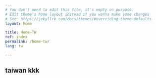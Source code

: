 ```yaml
---
# You don't need to edit this file, it's empty on purpose.
# Edit theme's home layout instead if you wanna make some changes
# See: https://jekyllrb.com/docs/themes/#overriding-theme-defaults
layout: home

title: Home-TW
ref: index
permalink: /home-tw/
lang: tw

---
```



## taiwan kkk

<script type="text/javascript">

	//var userLang = navigator.language || navigator.userLanguage;

  var userLang = window.navigator.languages ? window.navigator.languages[0] : null;
  userLang = userLang || window.navigator.language || window.navigator.browserLanguage || window.navigator.userLanguage;


  console.log('javascript detected user language userLang:', userLang);

/*
	if(userLang.indexOf("ja") > -1) {
		window.location.replace("http://localhost:4000/ja/");
	}
	else if (userLang.indexOf("tw") > -1) {
		window.location.replace("http://localhost:4000/tw/");
	}
  else if (userLang.indexOf("zh") > -1) {
		window.location.replace("http://localhost:4000/cn/");
	}
	else {
		window.location.replace("http://localhost:4000/en/");
	}
  */

</script>
